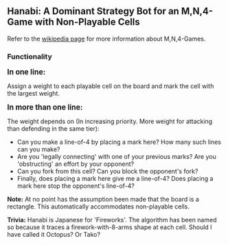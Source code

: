 ## Hanabi: A Dominant Strategy Bot for an M,N,4-Game with Non-Playable Cells
Refer to the <a href="https://en.wikipedia.org/wiki/M,n,k-game" target="_blank"> wikipedia page</a> for more information about M,N,4-Games.
### Functionality
<p><big><b>In one line:</b></big></p>
<p>Assign a weight to each playable cell on the board and mark the cell with the largest weight.</p>
<big><b>In more than one line:</b></big>
<p>The weight depends on (In increasing priority. More weight for attacking than defending in the same tier):</p>
<ul>
<li>Can you make a line-of-4 by placing a mark here? How many such lines can you make?</li>
<li>Are you 'legally connecting' with one of your previous marks? Are you 'obstructing' an effort by your opponent?</li>
<li>Can you fork from this cell? Can you block the opponent's fork?</li>
<li>Finally, does placing a mark here give me a line-of-4? Does placing a mark here stop the opponent's line-of-4?</li>
</ul>

<p><b>Note:</b> At no point has the assumption been made that the board is a rectangle. This automatically accommodates non-playable cells.</p>
<p><b>Trivia:</b> Hanabi is Japanese for 'Fireworks'. The algorithm has been named so because it traces a firework-with-8-arms shape at each cell. Should I have called it Octopus? Or Tako?</p>
